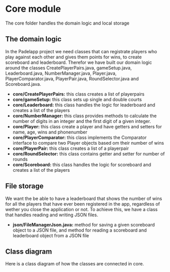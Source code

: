 # Core module
The core folder handles the domain logic and local storage

## The domain logic
In the Padelapp project we need classes that can registrate players who play against each other and gives them points for wins, to create scoreboard and leaderboard. Therefor we have built our domain logic around the classes CreatePlayerPairs.java, gameSetup.java, Leaderboard.java, NumberManager.java, Player.java, PlayerComparator.java, PlayerPair.java, RoundSelector.java and Scoreboard.java.

* **core/CreatePlayerPairs:** this class creates a list of playerpairs
* **core/gameSetup:** this class sets up single and double courts
* **core/Leaderboard:** this class handles the logic for leaderboard and creates a list of the players
* **core/NumberManager:** this class provides methods to calculate the number of digits in an integer and the first digit of a given integer.
* **core/Player:** this class create a player and have getters and setters for name, age, wins and phonenumber
* **core/PlayerComparator:** this class implements the Comparator interface to compare two Player objects based om their number of wins
* **core/PlayerPair:** this class creates a list of a playerpair
* **core/RoundSelector:** this class contains getter and setter for number of rounds
* **core/Scoreboard:** this class handles the logic for scoreboard and creates a list of the players

## File storage
We want the be able to have a leaderboard that shows the number of wins for all the players that have ever been registered in the app, regardless of wether you close the application or not. To achieve this, we have a class that handles reading and writing JSON files.

* **json/FileManagerJson.java:** method for saving a given scoreboard object to a JSON file, and method for reading a scoreboard and leaderboard object from a JSON file

## Class diagram
Here is a class diagram of how the classes are connected in core.